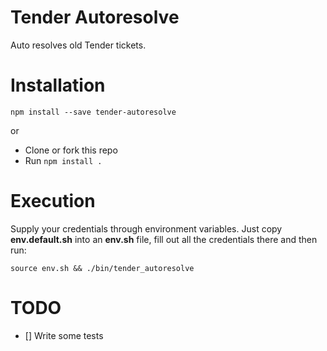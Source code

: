 Tender Autoresolve
============================

Auto resolves old Tender tickets.


# Installation

`npm install --save tender-autoresolve`

or

* Clone or fork this repo
* Run `npm install .`

# Execution

Supply your credentials through environment variables. Just copy **env.default.sh** into an **env.sh** file, fill out all the credentials there and then run:

```
source env.sh && ./bin/tender_autoresolve
```


# TODO

- [] Write some tests
